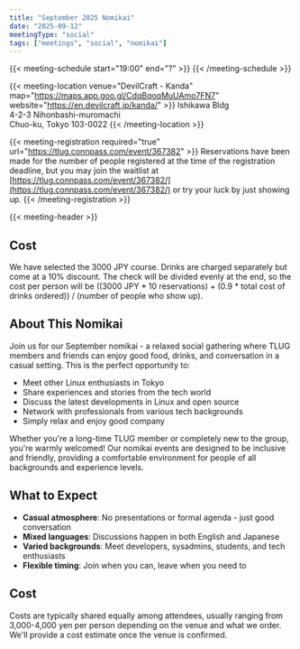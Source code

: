 ```yaml
---
title: "September 2025 Nomikai"
date: "2025-09-12"
meetingType: "social"
tags: ["meetings", "social", "nomikai"]
---
```


{{< meeting-schedule start="19:00" end="?" >}}
{{< /meeting-schedule >}}

{{< meeting-location venue="DevilCraft - Kanda" map="https://maps.app.goo.gl/CdqBqoqMuUAmo7FN7" website="https://en.devilcraft.jp/kanda/" >}}
Ishikawa Bldg<br> 4-2-3 Nihonbashi-muromachi<br>
Chuo-ku, Tokyo 103-0022
{{< /meeting-location >}}

{{< meeting-registration required="true" url="https://tlug.connpass.com/event/367382" >}}
Reservations have been made for the number of people registered at the
time of the registration deadline, but you may join the waitlist at
[https://tlug.connpass.com/event/367382/](https://tlug.connpass.com/event/367382/) or try your luck by just showing up.
{{< /meeting-registration >}}

{{< meeting-header >}}

## Cost

We have selected the 3000 JPY course. Drinks are charged separately but
come at a 10% discount. The check will be divided evenly at the end, so
the cost per person will be ((3000 JPY * 10 reservations) + (0.9 * total
cost of drinks ordered)) / (number of people who show up).

## About This Nomikai

Join us for our September nomikai - a relaxed social gathering where TLUG members and friends can enjoy good food, drinks, and conversation in a casual setting. This is the perfect opportunity to:

- Meet other Linux enthusiasts in Tokyo
- Share experiences and stories from the tech world
- Discuss the latest developments in Linux and open source
- Network with professionals from various tech backgrounds
- Simply relax and enjoy good company

Whether you're a long-time TLUG member or completely new to the group, you're warmly welcomed! Our nomikai events are designed to be inclusive and friendly, providing a comfortable environment for people of all backgrounds and experience levels.

## What to Expect

- **Casual atmosphere**: No presentations or formal agenda - just good conversation
- **Mixed languages**: Discussions happen in both English and Japanese
- **Varied backgrounds**: Meet developers, sysadmins, students, and tech enthusiasts
- **Flexible timing**: Join when you can, leave when you need to

## Cost

Costs are typically shared equally among attendees, usually ranging from 3,000-4,000 yen per person depending on the venue and what we order. We'll provide a cost estimate once the venue is confirmed.
